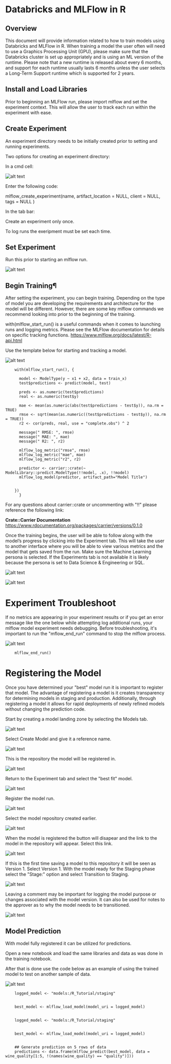 # Databricks and MLFlow in R

## Overview

This document will provide information related to how to train models using Databricks and MLFlow in R. When training a model the user often will need to use a Graphics Processing Unit (GPU), please make sure that the Databricks cluster is set up appropriately and is using an ML version of the runtime. Please note that a new runtime is released about every 6 months, and support for each runtime usually lasts 6 months unless the user selects a Long-Term Support runtime which is supported for 2 years.

## Install and Load Libraries

Prior to beginning an MLFlow run, please import mlflow and set the experiment context. This will allow the user to track each run within the experiment with ease.

## Create Experiment

An experiment directory needs to be initially created prior to setting and running experiments.

Two options for creating an experiment directory:

In a cmd cell:

![alt text](CreateExperiment.PNG)

Enter the following code:

mlflow_create_experiment(name,
  artifact_location = NULL,
  client = NULL,
  tags = NULL
)


In the tab bar:

Create an experiment only once.

To log runs the exeripment must be set each time.


## Set Experiment

Run this prior to starting an mlflow run.

![alt text](SetExperiment.PNG)


## Begin Training¶


After setting the experiment, you can begin training. Depending on the type of model you are developing the requirements and architecture for the model will be different. However, there are some key mlflow commands we recommend looking into prior to the beginning of the training.

with(mlflow_start_run() is a useful commands when it comes to launching runs and logging metrics. Please see the MLFlow documentation for details on specific tracking functions. https://www.mlflow.org/docs/latest/R-api.html

Use the template below for starting and tracking a model.

![alt text](start_mlflow.PNG)

        with(mlflow_start_run(), {
  
          model <- ModelType(y ~ x1 + x2, data = train_x)
          test$predictions <- predict(model, test)
  
          preds <- as.numeric(test$predictions)
          real <- as.numeric(test$y)

          mae <- mean(as.numeric(abs(test$predictions - test$y)), na.rm = TRUE)
          rmse <- sqrt(mean(as.numeric((test$predictions - test$y)), na.rm = TRUE))
          r2 <- cor(preds, real, use = "complete.obs") ^ 2

          message(" RMSE: ", rmse)
          message(" MAE: ", mae)
          message(" R2: ", r2)

          mlflow_log_metric("rmse", rmse)
          mlflow_log_metric("mae", mae)
          mlflow_log_metric("r2", r2)

          predictor <- carrier::crate(~ ModelLibrary::predict.ModelType(!!model, .x), !!model)
          mlflow_log_model(predictor, artifact_path="Model Title") 


        })
          }

For any questions about carrier::crate or uncommenting with "!!" please reference the following link:

**Crate::Carrier Documentation**
https://www.rdocumentation.org/packages/carrier/versions/0.1.0


Once the training begins, the user will be able to follow along with the model’s progress by clicking into the Experiment tab. This will take the user to another interface where you will be able to view various metrics and the model that gets saved from the run. Make sure the Machine Learning persona is selected. If the Experiments tab is not available it is likely because the persona is set to Data Science & Engineering or SQL.


![alt text](ExperimentTab.PNG)

![alt text](Experiments.PNG)

# Experiment Troubleshoot

If no metrics are appearing in your experiment results or if you get an error message like the one below while attempting log additional runs, your mlflow model experiment needs debugging. Before troubleshooting, it's important to run the "mflow_end_run" command to stop the mlflow process. 
        
 ![alt text](ErrorMessage.PNG)


        mlflow_end_run()


# Registering the Model

Once you have determined your "best" model run it is important to register that model. The advantage of registering a model is it creates transparency for determining models in staging and production. Additionally, through registering a model it allows for rapid deployments of newly refined models without changing the prediction code.

Start by creating a model landing zone by selecting the Models tab.

![alt text](CreateModel.PNG)

Select Create Model and give it a reference name. 

![alt text](NameModelRepo.PNG)

This is the repository the model will be registered in.

![alt text](ModelLanding.PNG)

Return to the Experiment tab and select the "best fit" model.

![alt text](SelectRun.PNG)

Register the model run.

![alt text](RegisterRun.PNG)

Select the model repository created earlier.

![alt text](RegisterModelRun.PNG)


When the model is registered the button will disapear and the link to the model in the repository will appear. Select this link.


![alt text](ModeRegistered.PNG)

If this is the first time saving a model to this repository it will be seen as Version 1. Select Version 1.
With the model ready for the Staging phase select the "Stage:" option and select Transition to Staging. 

![alt text](ModelStage.PNG)

Leaving a comment may be important for logging the model purpose or changes associated with the model version. It can also be used for notes to the approver as to why the model needs to be transitioned. 

![alt text](Transition.PNG)

## Model Prediction

With model fully registered it can be utilized for predictions.

Open a new notebook and load the same libraries and data as was done in the training notebook.

After that is done use the code below as an example of using the trained model to test on another sample of data.

![alt text](ModelPredict.PNG)

        logged_model <- "models:/R_Tutorial/staging"


        best_model <- mlflow_load_model(model_uri = logged_model)


        logged_model <- "models:/R_Tutorial/staging"


        best_model <- mlflow_load_model(model_uri = logged_model)


        ## Generate prediction on 5 rows of data 
        predictions <- data.frame(mlflow_predict(best_model, data = wine_quality[1:5, !(names(wine_quality) == "quality")]))

